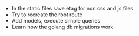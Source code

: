 * In the static files save etag for non css and js files
* Try to recreate the root route
* Add models, execute simple queries
* Learn how the golang db migrations work